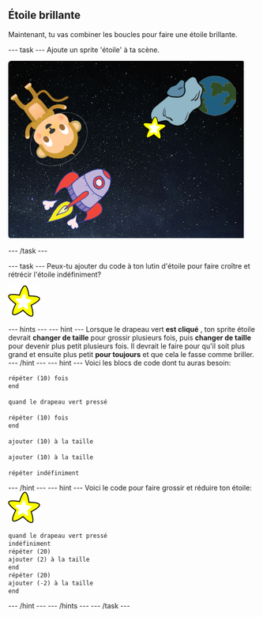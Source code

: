 ## Étoile brillante

Maintenant, tu vas combiner les boucles pour faire une étoile brillante.

--- task --- Ajoute un sprite 'étoile' à ta scène.

![Ajouter une sprite étoile](images/space-star-sprite.png)

--- /task ---

--- task --- Peux-tu ajouter du code à ton lutin d'étoile pour faire croître et rétrécir l'étoile indéfiniment?

![Tester une étoile brillante](images/sprite-star.png)

--- hints ---
 --- hint --- Lorsque le drapeau vert **est cliqué** , ton sprite étoile devrait **changer de taille** pour grossir plusieurs fois, puis **changer de taille** pour devenir plus petit plusieurs fois. Il devrait le faire pour qu'il soit plus grand et ensuite plus petit **pour toujours** et que cela le fasse comme briller.
--- /hint ---
 --- hint --- Voici les blocs de code dont tu auras besoin:

```blocks3
répéter (10) fois
end

quand le drapeau vert pressé

répéter (10) fois
end

ajouter (10) à la taille

ajouter (10) à la taille

répéter indéfiniment
```

--- /hint --- --- hint --- Voici le code pour faire grossir et réduire ton étoile: ![Sprite Étoile](images/sprite-star.png)

```blocks3
quand le drapeau vert pressé
indéfiniment
répéter (20)
ajouter (2) à la taille 
end
répéter (20)
ajouter (-2) à la taille
end

```

--- /hint --- --- /hints --- --- /task ---